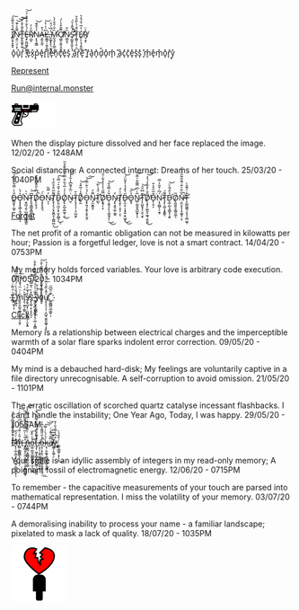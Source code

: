 
Ȋ̸̛͇͕̟̟͍̟̄́̒̐͌̑͠N̷͉͍̤̤͕͔͌̄͐̇͊͝͝͠ͅT̶̲͓͈͚͙̫͊̄̃͐̎̇̔͜͝Ȩ̶̙̮̪͖̥̤̰̤̭͐́̀͋͒͒͒̓̈͝Ŗ̸̺̃̓̓ͅŅ̴̢̖̭̳͐̉̐͊͝Á̶̧̰͎̰̱͒L̵͖̪̟̦̼̗̭͆͗̍͛̀̕͝ͅ.̶͈̰̬̟̙͉̮̙̗̍́͆́̈́͜M̵̛̰͉̬͎̖̲̼̣̘̏̌͑̐̆̓̀͘Ỡ̸̧̳̠̭͍̝̯͉̲̃̄͒̔̍́̕ͅN̷͖̫̝̜̏̌Ś̴̡̛̛̛̺̬̥̼̟̌̎̾̆́̚ͅT̵̝̻̹̜͓̦̱̏̃́̉̀̃̊̊E̸̢͕̩̘̩͈̼͑̒̅͑̑́̊̔͜R̸̞̣̱̉̈ͅ


 o͓̽u͓̽r͓̽ ͓̽e͓̽x͓̽p͓̽e͓̽r͓̽i͓̽e͓̽n͓̽c͓̽e͓̽s͓̽ ͓̽a͓̽r͓̽e͓̽ ͓̽r͓̽a͓̽n͓̽d͓̽o͓̽m͓̽ ͓̽a͓̽c͓̽c͓̽e͓̽s͓̽s͓̽ ͓̽m͓̽e͓̽m͓̽o͓̽r͓̽y͓̽

[Represent](https://represent.monster)

Run@internal.monster  

<img src="https://raw.githubusercontent.com/Internalmonster/Internalmonster/master/H.U.R.T.gif" alt="Why" width="80" height="50">

When the display picture dissolved and her face replaced the image. 12/02/20 - 1248AM

Social distancing:
A connected internet:
Dreams of her touch.  25/03/20 - 1040PM

Ď̶͇̮̥̹͚̝̀͑̿͋͑̊̋̉͝Ǫ̶̛̝̝̖̻̹̭̘̥̞̲̙͐́̀ͅŅ̶͍̪͉͍̜̺͚̣̹͚̘͇̯̍͛T̷̙̭͉̳̲̞̳͚͕̼̼͎͆̇͝D̸̨̠̬͉́̈͆̀̑̂͊͋̎͒̚ͅÖ̶̧̝̝̞̭͉́N̴̝͔̓̿̏Ţ̸̨̧͉͕̟̬̪̥͎͚̺̪̹͌̅̈̐̊̏̉͐͜D̴̙͈̠̪̞͙̗̫͓̰̳͎͂̋͑̌̆͛́̿͛͜͠ͅO̸̡̢̞̺̩͖̫̬̣̼̓̒͑̅́͋̐̿͒͛̋͐̎͒͂͜N̶̼̜͗̈̅̒͌͆̾͋̾̉͝T̷̨̘͓͔̜͔̜̺̫̥̀̆D̸̥̰̃̾͑̅̆̾͝Ò̶̧̢͍̘͙̬̠̬̥̮̬́̉̈͋̿́͝͠N̴̡̫̮͚̯̣͌̓T̴̛̛̺̖̍̈́̾̀͂͝D̸͙̱̘͎͙̿̋̔̍̒̾͋͑̑̕Ǒ̵̖̝͍̘̗̙͎͖͈̘̙̜̓̿̑͋͜͜͝N̵̡̢͓͍̗̲̹͚̯̓T̸̨͓̙̣͙͎̦͎̈͛̈́ͅD̶̢̫͔̠͔̞̘͍̞̱͖͓̋̔̂́̒̒̄̎̈́͜͜͝O̵͍̟̔̋͝N̴̻̣̲͓̬̭̺̰̥̅̀͑͆̿̅͋̍̅̆͝ͅͅT̵̨̛̛̖̺̱͓̗̜̼̖̮̙͊̈͆̌͛͝D̸̨̧̘͓̫̼̬͔͖̘͔̼̱̱̑̐̀̊̐̀́̉̓̕͜͝͝O̶̙̹̭͕̐̅̑̊͛̌͘Ń̴̩̟͚̺͎̠̯̥͆͗͒͂̓̿͘T̵̡̙̩͚͎͙̬͇͌́ͅD̵̛̞̲̦̪̖̘̳͓͎̯̟̔̂́͂̀̈͝Õ̸͓̰͈͍̱͔͇͈̼̼ͅŅ̶̼̤͓̞͎͙͚̞̠͕̦̄̏͋͛͂͗͌͋̃̎̈́̈́̕̚T̶̛͎̤͇͖͚̹̗̥͉̜̻̫̼̹͋̈́͊̑̀


[Forget](https://raw.githubusercontent.com/Internalmonster/Internalmonster/master/Error.wav)

The net profit of a romantic obligation can not be measured in kilowatts per hour;
Passion is a forgetful ledger,
love is not a smart contract.  14/04/20 - 0753PM

My memory holds forced variables.
Your love is arbitrary code execution. 01/05/20 - 1034PM



I̴̧ͦ̈́̃̑ͬ̇ͤͬ͠҉̤̥̫̝̩̞ ̈́̂ͧ̀ͨ̉̂͒̉ͫ͋͞҉̬̰̼͉m̡͈̖̬̺̘̼̳̗͓̬͍͎̱͓̋ͬͮͫ̔̐͑ͯͣ͘͜͞î̡̛͉̣͍̖͚̮͛̈́ͥs̸̵̡̱̘̺̞̜̤̪̱̣̻͇̗̦̱͙͍͒́̌ͣ̚͟s͓̝͖̹͓̦̘̟̰͔͛̊ͬͤ̃̿͐ͬ͆̚͝͠ ̶̷ͣ̃̇͑͗ͩ̿̏ͣͪ͊͂ͨ͒̌̀҉͍̮͎̣̪͔̝̮͍͙̞̦̪̹͙̰̳y̡̬̙͕͇̻̗̲̎̏̈́ͮ̌͢o͐̽͛ͥ̐̈́ͩ̇̅̾̏͌̋̍̄̀͝͏̛̩͓̰͓̗͇̜͕̪̰͙͈̭̙u̸̧̨̧͉͔̜̣̯̺̘̮͈̬͚̬̣͓̝ͯ̂̽̏̐͛̏ͦ̑̈́̆͒͊̂̓̉̚͟.̅ͮ͂͆ͫ҉̪͖̪̻͈̲̣̻̟ͅ

[Click](https://raw.githubusercontent.com/Internalmonster/Internalmonster/master/internalmonster.bat)

Memory is a relationship between electrical charges and the imperceptible warmth of a solar flare sparks indolent error correction. 09/05/20 - 0404PM

My mind is a debauched hard-disk; My feelings are voluntarily captive in a file directory unrecognisable.
A self-corruption to avoid omission. 21/05/20 - 1101PM

The erratic oscillation of scorched quartz catalyse incessant flashbacks. I can't handle the instability; One Year Ago, Today, I was happy. 29/05/20 - 1055AM


[<s>
Iͥ͗̈̔̉̅̆ͩ͆̑̍̊̈́͏̷̜̝͔̼̗͙̤͙͙̼'̸̴̛͐ͭ̈́̏͞҉̩̩̹̲͔͖͉̝͕̲̰̭͕̺̗̖͙̦ͅm̤̳͕̻̻͇̖̙̜͕̥̦͊͑̄͐ͨ̾ͮ̋̈́͆ͪ̒̑ͬ͠ ̢ͨ̅ͪ͗̃̿ͫͬ̑̌̎̈͋̏̚͟҉̭̰̰͙͕̤̯͔͚͕̜̩̬̱̰͇̼̲̝n̖̬͇̤͙̻͇̘̼̞̰̠͇ͪ͂ͥͯ͌̆͐ͩͥ͒͐͌̾̍͟͞͡o̞̲̹̲̼̭̤͇̻̬͖̟̫̣̖͖̼ͧͪ̂̌͜͞ẗ̨̡̜͖̝̗͇͓̻͓̺͇̦͔̯̼̭́̈ͤ͛̄ͅ ̸̖̞̦̜̯̥͖̱͚̦̳̝͈̰̟̀̽̃ͧͯ̽̄̏͌ͪ͌͑ͮ̔̚͝o͔͎͕̗̭̠̣̻̳̱͚̹̥̗͓͎̠̔̉̋̎͌̂̔̃̾̚͟͟ḱ͕̖̣͈͚̘̯̻͚̠͇̖͈̼̪͛́̀ͭ̿͘͠͝͞a̸̿͂ͤ̎ͮ͑͜͏̫̟͎̭̣̠̹̯̕͢y̼̗̝͚̠̠ͨ͛͆̾̿̉̆̍͒͘͟ͅ.̳͉̲͇̘͕͓͎̱͑̐̆̉̀͜</s> ](https://raw.githubusercontent.com/Internalmonster/Internalmonster/master/hihello.png)

Your smile is an idyllic assembly of integers in my read-only memory; A poignant fossil of electromagnetic energy. 12/06/20 - 0715PM

To remember - the capacitive measurements of your touch are parsed into mathematical representation. I miss the volatility of your memory. 03/07/20 - 0744PM


A demoralising inability to process your name - a familiar landscape; pixelated to mask a lack of quality. 18/07/20 - 1035PM

<img src="https://raw.githubusercontent.com/Internalmonster/Internalmonster/master/HeartHead.png" alt="Hi" width="100" height="100">
